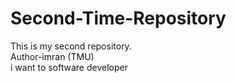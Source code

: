 # Second-Time-Repository
This is my second repository.
<br>
Author-imran (TMU)
<br>
i want to software developer